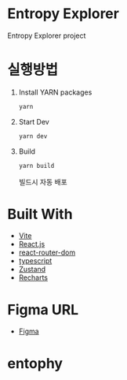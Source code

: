 # Entropy Explorer

Entropy Explorer project

# 실행방법

1. Install YARN packages
   ```sh
   yarn
   ```
2. Start Dev
   ```sh
   yarn dev
   ```
3. Build
   ```sh
   yarn build
   ```
   빌드시 자동 배포

# Built With

- [Vite](https://vitejs.dev/)
- [React.js](https://reactjs.org/)
- [react-router-dom](https://reactrouter.com/)
- [typescript](https://www.typescriptlang.org/docs/handbook/jsx.html)
- [Zustand](https://docs.pmnd.rs/zustand/introduction)
- [Recharts](https://recharts.org/en-US/guide)

# Figma URL

- [Figma](https://www.figma.com/file/sAL8mbbkO0zziVwLR49b38/FD_Extension-Service?node-id=586%3A32244)
# entophy

